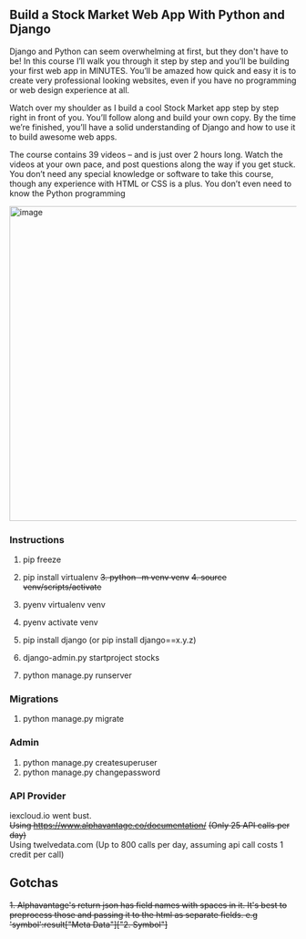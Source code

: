 ## Build a Stock Market Web App With Python and Django

Django and Python can seem overwhelming at first, but they don't have to be! In this course I’ll walk you through it step by step and you’ll be building your first web app in MINUTES. You’ll be amazed how quick and easy it is to create very professional looking websites, even if you have no programming or web design experience at all.

Watch over my shoulder as I build a cool Stock Market app step by step right in front of you. You’ll follow along and build your own copy. By the time we’re finished, you’ll have a solid understanding of Django and how to use it to build awesome web apps.

The course contains 39 videos – and is just over 2 hours long. Watch the videos at your own pace, and post questions along the way if you get stuck. You don’t need any special knowledge or software to take this course, though any experience with HTML or CSS is a plus. You don’t even need to know the Python programming

<img width="2235" height="552" alt="image" src="https://github.com/user-attachments/assets/66a9a29e-39b3-4af7-b483-71e488797ce1" />

### Instructions

1. pip freeze
2. pip install virtualenv
~~3. python -m venv venv~~
~~4. source venv/scripts/activate~~
3. pyenv virtualenv venv
4. pyenv activate venv

5. pip install django (or pip install django==x.y.z)
6. django-admin.py startproject stocks
7. python manage.py runserver
   
### Migrations
1. python manage.py migrate

### Admin

1. python manage.py createsuperuser
2. python manage.py changepassword <user>

### API Provider
iexcloud.io went bust. <br>
~~Using https://www.alphavantage.co/documentation/~~ ~~(Only 25 API calls per day)~~ <br>
Using twelvedata.com (Up to 800 calls per day, assuming api call costs 1 credit per call)

## Gotchas

~~1. Alphavantage's return json has field names with spaces in it. It's best to preprocess those and passing it to the html as separate fields.
e.g 'symbol':result["Meta Data"]["2. Symbol"]~~



